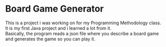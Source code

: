 <h1>Board Game Generator</h1>
This is a project i was working on for my Programming Methodology class.</br>
It is my first Java project and i learned a lot from it. </br>
Basically, the program reads a json file where you describe a board game and generates the game so you can play it.
